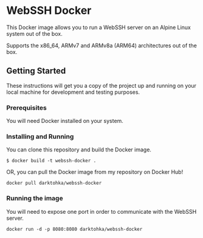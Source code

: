 # WebSSH Docker
This Docker image allows you to run a WebSSH server on an Alpine Linux system out of the box.

Supports the x86_64, ARMv7 and ARMv8a (ARM64) architectures out of the box.

## Getting Started
These instructions will get you a copy of the project up and running on your local machine for development and testing purposes.

### Prerequisites

You will need Docker installed on your system.

### Installing and Running

You can clone this repository and build the Docker image.

```
$ docker build -t webssh-docker .
```

OR, you can pull the Docker image from my repository on Docker Hub!

```
docker pull darktohka/webssh-docker
```

### Running the image

You will need to expose one port in order to communicate with the WebSSH server.

```
docker run -d -p 8080:8080 darktohka/webssh-docker
```